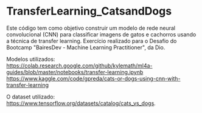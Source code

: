# TransferLearning_CatsandDogs
Este código tem como objetivo construir um modelo de rede neural convolucional (CNN) para classificar imagens de gatos e cachorros usando a técnica de transfer learning.
Exercício realizado para o Desafio do Bootcamp "BairesDev - Machine Learning Practitioner", da Dio.

Modelos utilizados:
https://colab.research.google.com/github/kylemath/ml4a-guides/blob/master/notebooks/transfer-learning.ipynb
https://www.kaggle.com/code/gpreda/cats-or-dogs-using-cnn-with-transfer-learning

O dataset utilizado: https://www.tensorflow.org/datasets/catalog/cats_vs_dogs. 
